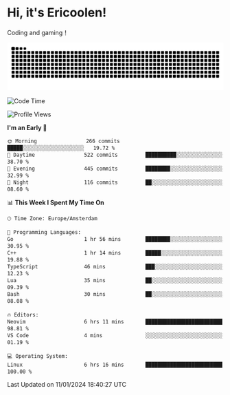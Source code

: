 # Hi, it's Ericoolen!
Coding and gaming！

<picture>
  <source media="(prefers-color-scheme: dark)" srcset="https://raw.githubusercontent.com/Eric-Song-Nop/Eric-Song-Nop/output/github-contribution-grid-snake-dark.svg">
  <source media="(prefers-color-scheme: light)" srcset="https://raw.githubusercontent.com/Eric-Song-Nop/Eric-Song-Nop/output/github-contribution-grid-snake.svg">
  <img alt="github contribution grid snake animation" src="https://raw.githubusercontent.com/Eric-Song-Nop/Eric-Song-Nop/output/github-contribution-grid-snake.svg">
</picture>

<!--START_SECTION:waka-->
![Code Time](http://img.shields.io/badge/Code%20Time-1%2C143%20hrs%2050%20mins-blue)

![Profile Views](http://img.shields.io/badge/Profile%20Views-0-blue)

**I'm an Early 🐤** 

```text
🌞 Morning                266 commits         █████░░░░░░░░░░░░░░░░░░░░   19.72 % 
🌆 Daytime                522 commits         ██████████░░░░░░░░░░░░░░░   38.70 % 
🌃 Evening                445 commits         ████████░░░░░░░░░░░░░░░░░   32.99 % 
🌙 Night                  116 commits         ██░░░░░░░░░░░░░░░░░░░░░░░   08.60 % 
```


📊 **This Week I Spent My Time On** 

```text
🕑︎ Time Zone: Europe/Amsterdam

💬 Programming Languages: 
Go                       1 hr 56 mins        ████████░░░░░░░░░░░░░░░░░   30.95 % 
C++                      1 hr 14 mins        █████░░░░░░░░░░░░░░░░░░░░   19.88 % 
TypeScript               46 mins             ███░░░░░░░░░░░░░░░░░░░░░░   12.23 % 
Lua                      35 mins             ██░░░░░░░░░░░░░░░░░░░░░░░   09.39 % 
Bash                     30 mins             ██░░░░░░░░░░░░░░░░░░░░░░░   08.08 % 

🔥 Editors: 
Neovim                   6 hrs 11 mins       █████████████████████████   98.81 % 
VS Code                  4 mins              ░░░░░░░░░░░░░░░░░░░░░░░░░   01.19 % 

💻 Operating System: 
Linux                    6 hrs 16 mins       █████████████████████████   100.00 % 
```


 Last Updated on 11/01/2024 18:40:27 UTC
<!--END_SECTION:waka-->
